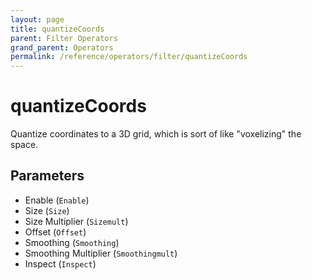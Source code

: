 ```yaml
---
layout: page
title: quantizeCoords
parent: Filter Operators
grand_parent: Operators
permalink: /reference/operators/filter/quantizeCoords
---
```


# quantizeCoords

Quantize coordinates to a 3D grid, which is sort of like "voxelizing" the space.

## Parameters

* Enable (`Enable`)
* Size (`Size`)
* Size Multiplier (`Sizemult`)
* Offset (`Offset`)
* Smoothing (`Smoothing`)
* Smoothing Multiplier (`Smoothingmult`)
* Inspect (`Inspect`)
